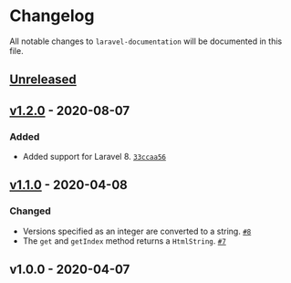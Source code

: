 # Changelog

All notable changes to `laravel-documentation` will be documented in this file.

## [Unreleased]

## [v1.2.0] - 2020-08-07

### Added
- Added support for Laravel 8. [`33ccaa56`](https://github.com/mvdnbrk/laravel-documentation/commit/33ccaa56ef1ff9ba7764af648ba1809fd906d698)

## [v1.1.0] - 2020-04-08

### Changed

- Versions specified as an integer are converted to a string. [`#8`](https://github.com/mvdnbrk/laravel-documentation/pull/8)
- The `get` and `getIndex` method returns  a `HtmlString`. [`#7`](https://github.com/mvdnbrk/laravel-documentation/pull/7)

## v1.0.0 - 2020-04-07

[Unreleased]: https://github.com/mvdnbrk/laravel-documentation/compare/v1.2.0...HEAD
[v1.2.0]: https://github.com/mvdnbrk/laravel-documentation/compare/v1.1.0...v1.2.0
[v1.1.0]: https://github.com/mvdnbrk/laravel-documentation/compare/v1.0.0...v1.1.0
